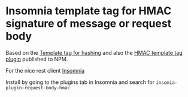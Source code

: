 # Insomnia template tag for HMAC signature of message or request body

Based on the [Template tag for hashing](https://github.com/getinsomnia/insomnia/tree/develop/plugins/insomnia-plugin-hash) and also the [HMAC template tag plugin](https://www.npmjs.com/package/insomnia-plugin-hmac) published to NPM.

For the nice rest client [Insomnia](https://insomnia.rest)

Install by going to the plugins tab in Insomnia and search for `insomia-plugin-request-body-hmac`
